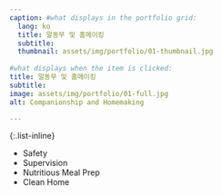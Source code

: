 ```yaml
---
caption: #what displays in the portfolio grid:
  lang: ko
  title: 말동무 및 홈메이킹
  subtitle: 
  thumbnail: assets/img/portfolio/01-thumbnail.jpg
  
#what displays when the item is clicked:
title: 말동무 및 홈메이킹
subtitle: 
image: assets/img/portfolio/01-full.jpg
alt: Companionship and Homemaking

---
```

{:.list-inline} 
- Safety
- Supervision
- Nutritious Meal Prep
- Clean Home
